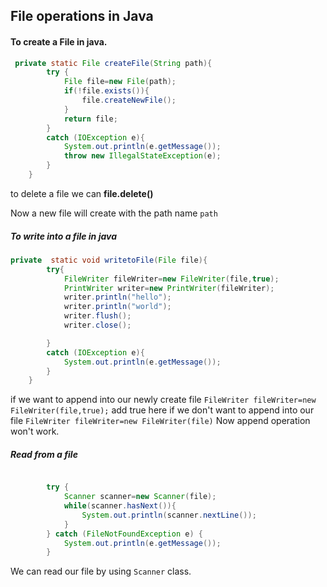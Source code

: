 ## File operations in Java

#### To create a File in java.
```java
 private static File createFile(String path){
        try {
            File file=new File(path);
            if(!file.exists()){
                file.createNewFile();
            }
            return file;
        }
        catch (IOException e){
            System.out.println(e.getMessage());
            throw new IllegalStateException(e);
        }
    }
```
to delete a file we can **file.delete()**

Now a new file will create with the path name `path`
##### To write into a file in java


```java
private  static void writetoFile(File file){
        try{
            FileWriter fileWriter=new FileWriter(file,true);
            PrintWriter writer=new PrintWriter(fileWriter);
            writer.println("hello");
            writer.println("world");
            writer.flush();
            writer.close();

        }
        catch (IOException e){
            System.out.println(e.getMessage());
        }
    }
```

if we want to append into our newly create file 
`FileWriter fileWriter=new FileWriter(file,true);`
add true here 
if we don't want to append into our file
`FileWriter fileWriter=new FileWriter(file)`
Now append operation won't work.


##### Read from a file
```java

        try {
            Scanner scanner=new Scanner(file);
            while(scanner.hasNext()){
                System.out.println(scanner.nextLine());
            }
        } catch (FileNotFoundException e) {
            System.out.println(e.getMessage());
        }
```
We can read our file by using `Scanner` class.


